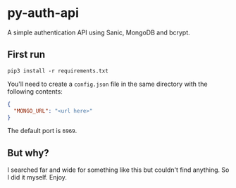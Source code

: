# py-auth-api

A simple authentication API using Sanic, MongoDB and bcrypt.

## First run
```
pip3 install -r requirements.txt
```
You'll need to create a `config.json` file in the same directory with the following contents:
```json
{
  "MONGO_URL": "<url here>"
}
```
The default port is `6969`.

## But why?
I searched far and wide for something like this but couldn't find anything. So I did it myself.
Enjoy.

